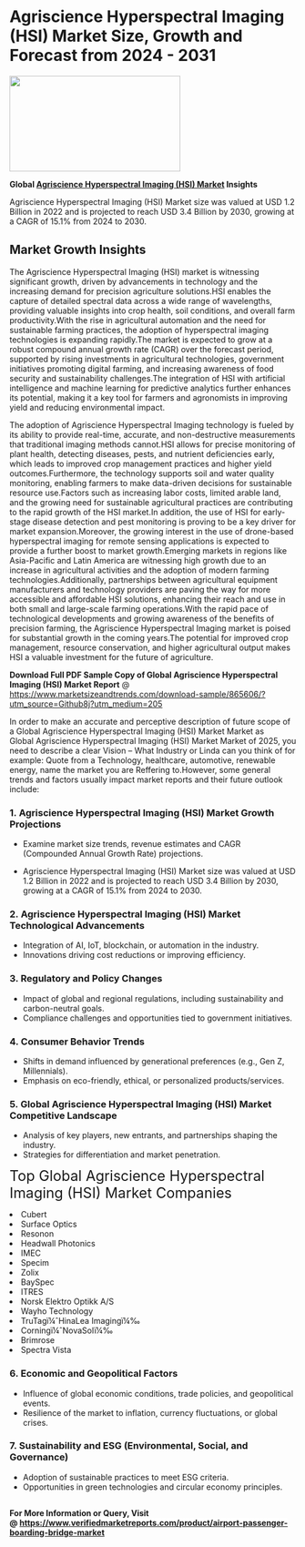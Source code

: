 <H1>Agriscience Hyperspectral Imaging (HSI) Market Size, Growth and Forecast from 2024 - 2031</H1><img class="aligncenter size-medium wp-image-584254" src="https://thirdeyenews.in/wp-content/uploads/2024/09/Global-Market-Research-300x168.jpeg" alt="" width="300" height="168" /><p><strong>Global&nbsp;<a href="https://www.marketsizeandtrends.com/download-sample/865606/?utm_source=Github8j?utm_medium=205">Agriscience Hyperspectral Imaging (HSI) Market</a> Insights</strong></p><p>Agriscience Hyperspectral Imaging (HSI) Market size was valued at USD 1.2 Billion in 2022 and is projected to reach USD 3.4 Billion by 2030, growing at a CAGR of 15.1% from 2024 to 2030.</p><p><h2>Market Growth Insights</h2> <p>The Agriscience Hyperspectral Imaging (HSI) market is witnessing significant growth, driven by advancements in technology and the increasing demand for precision agriculture solutions.HSI enables the capture of detailed spectral data across a wide range of wavelengths, providing valuable insights into crop health, soil conditions, and overall farm productivity.With the rise in agricultural automation and the need for sustainable farming practices, the adoption of hyperspectral imaging technologies is expanding rapidly.The market is expected to grow at a robust compound annual growth rate (CAGR) over the forecast period, supported by rising investments in agricultural technologies, government initiatives promoting digital farming, and increasing awareness of food security and sustainability challenges.The integration of HSI with artificial intelligence and machine learning for predictive analytics further enhances its potential, making it a key tool for farmers and agronomists in improving yield and reducing environmental impact.</p> <p>The adoption of Agriscience Hyperspectral Imaging technology is fueled by its ability to provide real-time, accurate, and non-destructive measurements that traditional imaging methods cannot.HSI allows for precise monitoring of plant health, detecting diseases, pests, and nutrient deficiencies early, which leads to improved crop management practices and higher yield outcomes.Furthermore, the technology supports soil and water quality monitoring, enabling farmers to make data-driven decisions for sustainable resource use.Factors such as increasing labor costs, limited arable land, and the growing need for sustainable agricultural practices are contributing to the rapid growth of the HSI market.In addition, the use of HSI for early-stage disease detection and pest monitoring is proving to be a key driver for market expansion.Moreover, the growing interest in the use of drone-based hyperspectral imaging for remote sensing applications is expected to provide a further boost to market growth.Emerging markets in regions like Asia-Pacific and Latin America are witnessing high growth due to an increase in agricultural activities and the adoption of modern farming technologies.Additionally, partnerships between agricultural equipment manufacturers and technology providers are paving the way for more accessible and affordable HSI solutions, enhancing their reach and use in both small and large-scale farming operations.With the rapid pace of technological developments and growing awareness of the benefits of precision farming, the Agriscience Hyperspectral Imaging market is poised for substantial growth in the coming years.The potential for improved crop management, resource conservation, and higher agricultural output makes HSI a valuable investment for the future of agriculture.</p> <p><span class=""><strong>Download Full PDF Sample Copy of Global Agriscience Hyperspectral Imaging (HSI) Market Report</strong> @ <a href="https://www.marketsizeandtrends.com/download-sample/865606/?utm_source=Github8j?utm_medium=205" target="_blank">https://www.marketsizeandtrends.com/download-sample/865606/?utm_source=Github8j?utm_medium=205</a></span></p><p>In order to make an accurate and perceptive description of future scope of a Global&nbsp;Agriscience Hyperspectral Imaging (HSI) Market Market as Global&nbsp;Agriscience Hyperspectral Imaging (HSI) Market Market of 2025, you need to describe a clear Vision &ndash; What Industry or Linda can you think of for example: Quote from a Technology, healthcare, automotive, renewable energy, name the market you are Reffering to.However, some general trends and factors usually impact market reports and their future outlook include:</p><h3>1.&nbsp;<strong>Agriscience Hyperspectral Imaging (HSI) Market Growth Projections</strong></h3><ul><li>Examine market size trends, revenue estimates and CAGR (Compounded Annual Growth Rate) projections.</li><li><p>Agriscience Hyperspectral Imaging (HSI) Market size was valued at USD 1.2 Billion in 2022 and is projected to reach USD 3.4 Billion by 2030, growing at a CAGR of 15.1% from 2024 to 2030.</p></li></ul><h3>2.&nbsp;<strong>Agriscience Hyperspectral Imaging (HSI) Market Technological Advancements</strong></h3><ul><li>Integration of AI, IoT, blockchain, or automation in the industry.</li><li>Innovations driving cost reductions or improving efficiency.</li></ul><h3>3.&nbsp;<strong>Regulatory and Policy Changes</strong></h3><ul><li>Impact of global and regional regulations, including sustainability and carbon-neutral goals.</li><li>Compliance challenges and opportunities tied to government initiatives.</li></ul><h3>4.&nbsp;<strong>Consumer Behavior Trends</strong></h3><ul><li>Shifts in demand influenced by generational preferences (e.g., Gen Z, Millennials).</li><li>Emphasis on eco-friendly, ethical, or personalized products/services.</li></ul><h3>5.&nbsp;<strong>Global Agriscience Hyperspectral Imaging (HSI) Market Competitive Landscape</strong></h3><ul><li>Analysis of key players, new entrants, and partnerships shaping the industry.</li><li>Strategies for differentiation and market penetration.</li></ul><p data-pm-slice="1 1 []"><span style="color: inherit; font-family: inherit; font-size: 25px;">Top Global Agriscience Hyperspectral Imaging (HSI) Market Companies</span></p><div class="" data-test-id=""><p><li>Cubert</li><li> Surface Optics</li><li> Resonon</li><li> Headwall Photonics</li><li> IMEC</li><li> Specim</li><li> Zolix</li><li> BaySpec</li><li> ITRES</li><li> Norsk Elektro Optikk A/S</li><li> Wayho Technology</li><li> TruTagï¼ˆHinaLea Imagingï¼‰</li><li> Corningï¼ˆNovaSolï¼‰</li><li> Brimrose</li><li> Spectra Vista</li></p></div><h3>6.&nbsp;<strong>Economic and Geopolitical Factors</strong></h3><ul><li>Influence of global economic conditions, trade policies, and geopolitical events.</li><li>Resilience of the market to inflation, currency fluctuations, or global crises.</li></ul><h3>7.&nbsp;<strong>Sustainability and ESG (Environmental, Social, and Governance)</strong></h3><ul><li>Adoption of sustainable practices to meet ESG criteria.</li><li>Opportunities in green technologies and circular economy principles.</li></ul><h2><strong style="font-size: 14px;">For More Information or Query, Visit @&nbsp;</strong><a style="background-color: #ffffff; font-size: 14px;" href="https://www.marketsizeandtrends.com/report/agriscience-hyperspectral-imaging-hsi-market/" target="_blank">https://www.verifiedmarketreports.com/product/airport-passenger-boarding-bridge-market</a></h2>